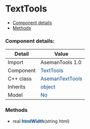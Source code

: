 # TextTools

 * [Component details](#component-details)
 * [Methods](#methods)


### Component details:

|Detail|Value|
|------|-----|
|Import|AsemanTools 1.0|
|Component|<font color='#074885'>TextTools</font>|
|C++ class|<font color='#074885'>AsemanTextTools</font>|
|Inherits|<font color='#074885'>object</font>|
|Model|<font color='#074885'>No</font>|



### Methods

 * real <font color='#074885'><b>htmlWidth</b></font>(string html)



